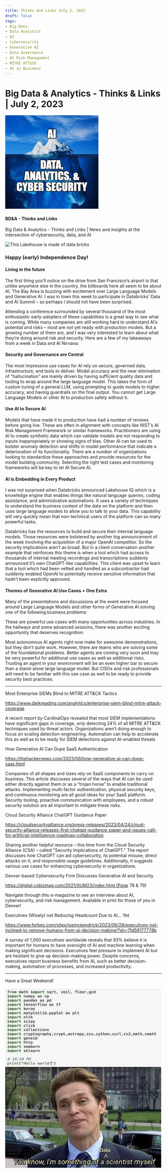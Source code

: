 ```yaml
---
title: Thinks And Links July 2, 2023
draft: false
tags:
- Big Data
- Data Analytics
- AI
- Cybersecurity
- Generative AI
- Data Governance
- AI Risk Management
- MITRE ATT&CK
- AI in Business
---
```


# Big Data & Analytics - Thinks & Links | July 2, 2023

![](../images\1679742887729)

#### BD&A - Thinks and Links

Big Data & Analytics - Thinks and Links | News and insights at the intersection of cybersecurity, data, and AI

![This Lakehouse is made of data bricks](../https://media.licdn.com/mediaD4E12AQEORyFVVT3SHw)

### Happy (early) Independence Day!

#### Living in the future

The first thing you’ll notice on the drive from San Francisco’s airport is that unlike anywhere else in the country, the billboards here all seem to be about AI. The Bay Area is buzzing with excitement over Large Language Models and Generative AI. I was in town this week to participate in Databricks’ Data and AI Summit – so perhaps I should not have been surprised.

Attending a conference surrounded by several thousand of the most enthusiastic early-adopters of these capabilities is a great way to see what is coming. While many companies are still working hard to understand AI’s potential and risks – most are not yet ready with production models. But a growing number of them are, and I was very interested to learn about what they’re doing around risk and security. Here are a few of my takeaways from a week in Data and AI Nirvana:

#### Security and Governance are Central

The most impressive use cases for AI rely on secure, governed data, infrastructure, and tools to deliver. Model accuracy and the near elimination of “hallucination” are mainly driven by having sufficient quality data and tooling to wrap around the large language model. This takes the form of custom tuning of a general LLM, using prompting to guide models to higher accuracy, and having guardrails on the final output. You cannot get Large Language Models or other AI to production safely without it.

#### Use AI to Secure AI

Models that have made it to production have had a number of reviews before going live. These are often in alignment with concepts like NIST’s AI Risk Management Framework or similar frameworks. Practitioners are using AI to create synthetic data which can validate models are not responding to inputs inappropriately or showing signs of bias. Other AI can be used to bolster anomaly detection and shifts in model performance that indicate a deterioration of its functionality. There are a number of organizations looking to standardize these approaches and provide resources for the model building community. Selecting the right test cases and monitoring frameworks will be key to let AI Secure AI.

#### AI is Embedding in Every Product

I was not surprised when Databricks announced Lakehouse IQ which is a knowledge engine that enables things like natural language queries, coding assistance, and administrative automations. It uses a variety of techniques to understand the business context of the data on the platform and then uses large language models to allow you to talk to your data. This capability will very quickly mean that non-technical users of the platform can so many powerful tasks.

Databricks has the resources to build and secure their internal language models. Those resources were bolstered by another big announcement of the week involving the acquisition of a major OpenAI competitor. So the security implications aren’t as broad. But in a client conversation another example that reinforces this theme is when a tool which had access to thousands of internal meeting recordings and transcriptions suddenly announced it’s own ChatGPT-like capabilities. This client was upset to learn that a tool which had been vetted and handled as a subcontractor had suddenly enabled OpenAI to potentially receive sensitive information that hadn’t been explicitly approved.

#### Themes of Generative AI Use Cases + One Extra

Many of the presentations and discussions at the event were focused around Large Language Models and other forms of Generative AI solving one of the following business problems:

These are powerful use cases with many opportunities across industries. In the hallways and some advanced sessions, there was another exciting opportunity that deserves recognition:

Most autonomous AI agents right now make for awesome demonstrations, but they don’t quite work. However, there are teams who are solving some of the foundational problems. Better agents are coming very soon and may be very powerful for additional use cases as well as additional risks. Trusting an agent in your environment will be an even higher bar to secure than a stand-alone large language model. But CISOs and risk professionals will need to be familiar with this use case as well to be ready to provide security best practices.

---

Most Enterprise SIEMs Blind to MITRE ATT&CK Tactics

https://www.darkreading.com/analytics/enterprise-siem-blind-mitre-attack-coverage

A recent report by CardinalOps revealed that most SIEM implementations have significant gaps in coverage, only detecting 24% of all MITRE ATT&CK techniques used by threat actors. Organizations aren’t doing enough to focus on scaling detection-engineering. Automation can help to accelerate this as well as to be ready for SIEM detections against AI-enabled threats

How Generative AI Can Dupe SaaS Authentication

https://thehackernews.com/2023/06/how-generative-ai-can-dupe-saas.html

Companies of all shapes and sizes rely on SaaS components to carry on business. This article discusses several of the ways that AI can be used either directly against them or as a “trojan horse” to enable traditional attacks. Implementing multi-factor authentication, physical security keys, and continuous monitoring are all good ideas for your SaaS platform. Security tooling, proactive communication with employees, and a robust security solution are all important to mitigate these risks.

Cloud Security Alliance ChatGPT Guidance Paper

https://cloudsecurityalliance.org/press-releases/2023/04/24/cloud-security-alliance-releases-first-chatgpt-guidance-paper-and-issues-call-for-artificial-intelligence-roadmap-collaboration

Sharing another helpful resource – this time from the Cloud Security Alliance (CSA) – called "Security Implications of ChatGPT." The report discusses how ChatGPT can aid cybersecurity, its potential misuse, direct attacks on it, and responsible usage guidelines. Additionally, it suggests various use cases for enhancing cybersecurity in organizations.

Denver-based Cybersecurity Firm Discusses Generative AI and Security

https://digital.cobizmag.com/2021/SUM23/index.html (Page 78 & 79)

Navigate through this e-magazine to see an interview about AI, cybersecurity, and risk management. Available in print for those of you in Denver!

Executives (Wisely) not Reducing Headcount Due to AI… Yet

https://www.forbes.com/sites/joemckendrick/2023/06/28/executives-not-inclined-to-remove-humans-from-ai-decision-making/?sh=7fd58177778b

A survey of 1,000 executives worldwide reveals that 93% believe it is important for humans to have oversight of AI and machine learning when making significant decisions. Executives feel pressure to implement AI but are hesitant to give up decision-making power. Despite concerns, executives report business benefits from AI, such as better decision-making, automation of processes, and increased productivity.

---

Have a Great Weekend!

![No alt text provided for this image](../images\1688332870447)